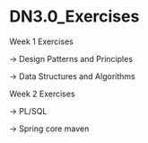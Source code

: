 # DN3.0_Exercises
Week 1 Exercises 

  -> Design Patterns and Principles 
  
  -> Data Structures and Algorithms
  
Week 2 Exercises 

  -> PL/SQL
  
  -> Spring core maven
